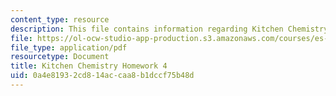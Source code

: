 ```yaml
---
content_type: resource
description: This file contains information regarding Kitchen Chemistry Homework 4.
file: https://ol-ocw-studio-app-production.s3.amazonaws.com/courses/es-287-kitchen-chemistry-spring-2009/0a4e81932cd814accaa8b1dccf75b48d_MITES_287S09_assn04_Week04.pdf
file_type: application/pdf
resourcetype: Document
title: Kitchen Chemistry Homework 4
uid: 0a4e8193-2cd8-14ac-caa8-b1dccf75b48d
---
```

